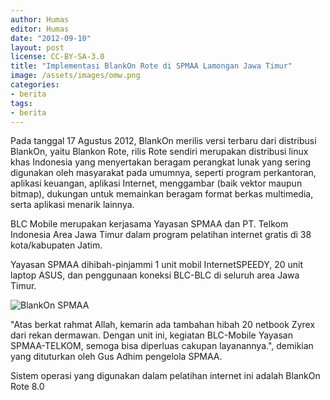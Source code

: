 ```yaml
---
author: Humas
editor: Humas
date: "2012-09-10"
layout: post
license: CC-BY-SA-3.0
title: "Implementasi BlankOn Rote di SPMAA Lamongan Jawa Timur"
image: /assets/images/omw.png
categories:
- berita
tags:
- berita
---
```


Pada tanggal 17 Agustus 2012, BlankOn merilis versi terbaru dari distribusi
BlankOn, yaitu Blankon Rote, rilis Rote sendiri merupakan distribusi linux
khas Indonesia yang menyertakan beragam perangkat lunak yang sering digunakan
oleh masyarakat pada umumnya, seperti program perkantoran, aplikasi keuangan,
aplikasi Internet, menggambar (baik vektor maupun bitmap), dukungan untuk
memainkan beragam format berkas multimedia, serta aplikasi menarik lainnya.

BLC Mobile merupakan kerjasama Yayasan SPMAA dan PT. Telkom Indonesia Area
Jawa Timur dalam program pelatihan internet gratis di 38 kota/kabupaten Jatim.

Yayasan SPMAA dihibah-pinjammi 1 unit mobil InternetSPEEDY, 20 unit laptop
ASUS, dan penggunaan koneksi BLC-BLC di seluruh area Jawa Timur.

![BlankOn SPMAA](https://user-images.githubusercontent.com/1231314/102721491-ae317c00-432d-11eb-980a-d783277b059d.jpg)



"Atas berkat rahmat Allah, kemarin ada tambahan hibah 20 netbook Zyrex dari
rekan dermawan. Dengan unit ini, kegiatan BLC-Mobile Yayasan SPMAA-TELKOM,
semoga bisa diperluas cakupan layanannya.", demikian yang dituturkan oleh Gus
Adhim pengelola SPMAA.

Sistem operasi yang digunakan dalam pelatihan internet ini adalah BlankOn Rote
8.0


    
